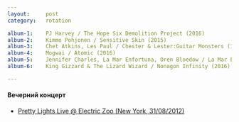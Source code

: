 ```yaml
---
layout:     post
category:   rotation

album-1:    PJ Harvey / The Hope Six Demolition Project (2016)
album-2:    Kimmo Pohjonen / Sensitive Skin (2015)
album-3:    Chet Atkins, Les Paul / Chester & Lester:Guitar Monsters (1978)
album-4:    Mogwai / Atomic (2016)
album-5:    Jennifer Charles, La Mar Enfortuna, Oren Bloedow / La Mar Enfortuna (2001)
album-6:    King Gizzard & The Lizard Wizard / Nonagon Infinity (2016)

---
```


#### Вечерний концерт
- [Pretty Lights Live @ Electric Zoo (New York, 31/08/2012)](https://www.youtube.com/watch?v=t3ZSHR3C0YA)